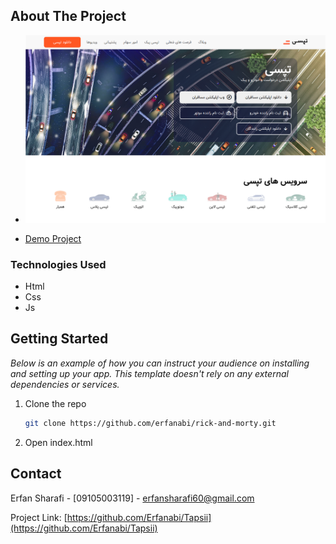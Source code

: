 <!-- ABOUT THE PROJECT -->

## About The Project

- [![Product Name Screen Shot][product-screenshot]](https://example.com)


- [Demo Project](https://tapsii.vercel.app/)

### Technologies Used

- Html
- Css
- Js

## Getting Started

_Below is an example of how you can instruct your audience on installing and setting up your app. This template doesn't rely on any external dependencies or services._

1. Clone the repo
   ```sh
   git clone https://github.com/erfanabi/rick-and-morty.git
   ```
2. Open index.html

<!-- CONTACT -->

## Contact

Erfan Sharafi - [09105003119] - erfansharafi60@gmail.com

Project Link: [https://github.com/Erfanabi/Tapsii](https://github.com/Erfanabi/Tapsii)


<!-- MARKDOWN LINKS & IMAGES -->
<!-- https://www.markdownguide.org/basic-syntax/#reference-style-links -->
[product-screenshot]: assets/download.png
[React.js]: https://img.shields.io/badge/React-20232A?style=for-the-badge&logo=react&logoColor=61DAFB
[React-url]: https://reactjs.org/
